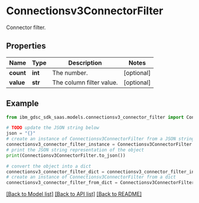 # Connectionsv3ConnectorFilter

Connector filter.

## Properties

Name | Type | Description | Notes
------------ | ------------- | ------------- | -------------
**count** | **int** | The number. | [optional] 
**value** | **str** | The column filter value. | [optional] 

## Example

```python
from ibm_gdsc_sdk_saas.models.connectionsv3_connector_filter import Connectionsv3ConnectorFilter

# TODO update the JSON string below
json = "{}"
# create an instance of Connectionsv3ConnectorFilter from a JSON string
connectionsv3_connector_filter_instance = Connectionsv3ConnectorFilter.from_json(json)
# print the JSON string representation of the object
print(Connectionsv3ConnectorFilter.to_json())

# convert the object into a dict
connectionsv3_connector_filter_dict = connectionsv3_connector_filter_instance.to_dict()
# create an instance of Connectionsv3ConnectorFilter from a dict
connectionsv3_connector_filter_from_dict = Connectionsv3ConnectorFilter.from_dict(connectionsv3_connector_filter_dict)
```
[[Back to Model list]](../README.md#documentation-for-models) [[Back to API list]](../README.md#documentation-for-api-endpoints) [[Back to README]](../README.md)


